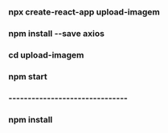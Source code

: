 ### npx create-react-app upload-imagem
### npm install --save axios
### cd upload-imagem
### npm start
### -------------------------------
### npm install

